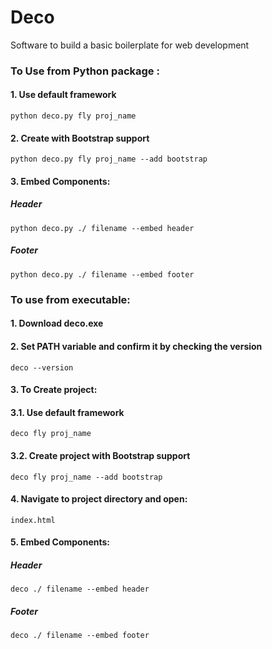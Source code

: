 # Deco
Software to build a basic boilerplate for web development

### To Use from Python package :

#### 1. Use default framework

    python deco.py fly proj_name

#### 2. Create with Bootstrap support

    python deco.py fly proj_name --add bootstrap

#### 3. Embed Components:

##### Header

    python deco.py ./ filename --embed header

##### Footer

    python deco.py ./ filename --embed footer

### To use from executable:
    
#### 1. Download deco.exe 
    
#### 2. Set PATH variable and confirm it by checking the version

    deco --version
    
#### 3. To Create project:

#### 3.1. Use default framework

    deco fly proj_name

#### 3.2. Create project with Bootstrap support

    deco fly proj_name --add bootstrap
    
#### 4. Navigate to project directory and open:
    
    index.html

#### 5. Embed Components:

##### Header

    deco ./ filename --embed header

##### Footer

    deco ./ filename --embed footer
